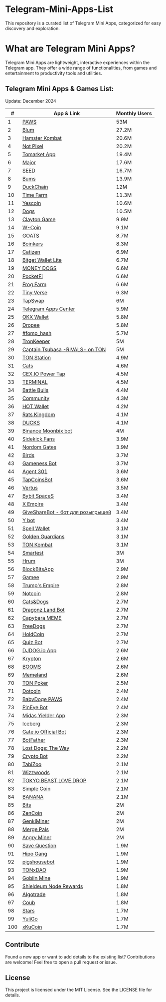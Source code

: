 # Telegram-Mini-Apps-List
This repository is a curated list of Telegram Mini Apps, categorized for easy discovery and exploration.
# What are Telegram Mini Apps?
Telegram Mini Apps are lightweight, interactive experiences within the Telegram app. They offer a wide range of functionalities, from games and entertainment to productivity tools and utilities.
## Telegram Mini Apps & Games List:
Update: December 2024

| #   | App & Link                             | Monthly Users |
|-----|----------------------------------------|---------------|
| 1   | [PAWS](https://t.me/pawsog_bot/)       | 53M           |
| 2   | [Blum](https://t.me/blumcryptobot/)    | 27.2M         |
| 3   | [Hamster Kombat](https://t.me/hamster_kombat_bot/) | 20.6M         |
| 4   | [Not Pixel](https://t.me/notpx_bot/)   | 20.2M         |
| 5   | [Tomarket App](https://t.me/tomarket_ai_bot/) | 19.4M         |
| 6   | [Major](https://t.me/major/)           | 17.6M         |
| 7   | [SEED](https://t.me/seed_coin_bot/)    | 16.7M         |
| 8   | [Bums](https://t.me/bums_ton_bot/)     | 13.9M         |
| 9   | [DuckChain](https://t.me/DuckChain_bot?start=_tgr_xPolVxFjYTU5) | 12M          |
| 10  | [Time Farm](https://t.me/timefarmcryptobot/) | 11.3M         |
| 11  | [Yescoin](https://t.me/theyescoin_bot/) | 10.6M         |
| 12  | [Dogs](https://t.me/dogshouse_bot?start=_tgr_PvZroaI5MTFh)  | 10.5M         |
| 13  | [Clayton Game](https://t.me/claytoncoinbot/) | 9.9M          |
| 14  | [W-Coin](https://t.me/wcoin_tapbot?start=_tgr_zsSD9-pkNDEx)   | 9.1M          |
| 15  | [GOATS](https://t.me/realgoats_bot/) | 8.7M          |
| 16  | [Boinkers](https://t.me/boinker_bot?start=_tgr_uDKqpaFlMDUx) | 8.3M          |
| 17  | [Catizen](https://t.me/catizenbot/)    | 6.9M          |
| 18  | [Bitget Wallet Lite](https://t.me/bitgetwallet_tgbot/) | 6.7M   |
| 19  | [MONEY DOGS](https://t.me/money_dogs_bot/) | 6.6M          |
| 20  | [PocketFi](https://t.me/pocketfi_bot/) | 6.6M          |
| 21  | [Frog Farm](https://t.me/frogfarmbot/) | 6.6M          |
| 22  | [Tiny Verse](https://t.me/tverseappbot/) | 6.3M         |
| 23  | [TapSwap](https://t.me/tapswap_bot/)   | 6M            |
| 24  | [Telegram Apps Center](https://t.me/tapps_bot/) | 5.9M       |
| 25  | [OKX Wallet](https://t.me/okx_wallet_bot/) | 5.8M         |
| 26  | [Dropee](https://t.me/dropeebot/)      | 5.8M          |
| 27  | [#fomo_hash](https://t.me/fomohash_bot) | 5.7M         |
| 28  | [TronKeeper](https://t.me/tronkeeperbot/) | 5M          |
| 29  | [Captain Tsubasa -RIVALS- on TON](https://t.me/tsubasarivalsbot/) | 5M |
| 30  | [TON Station](https://t.me/tonstationgames_bot/) | 4.9M      |
| 31  | [Cats](https://t.me/catsgang_bot/) | 4.6M          |
| 32  | [CEX.IO Power Tap](https://t.me/cexio_tap_bot/) | 4.5M       |
| 33  | [TERMINAL](https://t.me/terminalgame_bot/) | 4.5M        |
| 34  | [Battle Bulls](https://t.me/battle_games_com_bot/) | 4.4M     |
| 35  | [Community](https://t.me/community_bot/) | 4.3M        |
| 36  | [HOT Wallet](https://t.me/herewalletbot/) | 4.2M        |
| 37  | [Rats Kingdom](https://t.me/ratskingdom_bot/) | 4.1M      |
| 38  | [DUCKS](https://t.me/duckscoop_bot/) | 4.1M     |
| 39  | [Binance Moonbix bot](https://t.me/binance_moonbix_bot/) | 4M    |
| 40  | [Sidekick.Fans](https://t.me/sidekick_fans_bot/) | 3.9M     |
| 41  | [Nordom Gates](https://t.me/nordom_gates_bot/) | 3.9M      |
| 42  | [Birds](https://t.me/birdx2_bot/)      | 3.7M          |
| 43  | [Gameness Bot](https://t.me/gamenessbot/) | 3.7M        |
| 44  | [Agent 301](https://t.me/agent301bot/) | 3.6M          |
| 45  | [TapCoinsBot](https://t.me/tapcoinsbot/) | 3.6M        |
| 46  | [Vertus](https://t.me/vertus_app_bot/) | 3.5M          |
| 47  | [Bybit SpaceS](https://t.me/bybit_spaces_bot/) | 3.4M      |
| 48  | [X Empire](https://t.me/empirebot/)   | 3.4M          |
| 49  | [GiveShareBot - бот для розыгрышей](https://t.me/givesharebot/) | 3.4M |
| 50  | [Y bot](https://t.me/y_nation_bot/)   | 3.4M          |
| 51  | [Spell Wallet](https://t.me/spell_wallet_bot/) | 3.1M      |
| 52  | [Golden Guardians](https://t.me/ggs_official_bot/) | 3.1M |
| 53  | [TON Kombat](https://t.me/ton_kombat_bot/) | 3.1M        |
| 54  | [Smartest](https://t.me/play_smartest_bot/) | 3M         |
| 55  | [Hrum](https://t.me/hrummebot/)    | 3M            |
| 56  | [BlockBitsApp](https://t.me/blockbits_bot/) | 2.9M       |
| 57  | [Gamee](https://t.me/gamee/)          | 2.9M          |
| 58  | [Trump's Empire](https://t.me/TrumpsEmpireBot?start=_tgr_DjWEcedmZTIx) | 2.8M     |
| 59  | [Notcoin](https://t.me/notcoin_bot/)  | 2.8M          |
| 60  | [Cats&Dogs](https://t.me/catsdogs_game_bot/) | 2.7M      |
| 61  | [Dragonz Land Bot](https://t.me/dragonz_land_bot/) | 2.7M   |
| 62  | [Capybara MEME](https://t.me/the_capybara_meme_bot/) | 2.7M  |
| 63  | [FreeDogs](https://t.me/thefreedogs_bot/) | 2.7M        |
| 64  | [HoldCoin](https://t.me/theholdcoinbot/) | 2.7M        |
| 65  | [Quiz Bot](https://t.me/quizbot/)    | 2.7M           |
| 66  | [DJDOG.io App](https://t.me/dejendogbot/) | 2.6M       |
| 67  | [Krypton](https://t.me/krypton_game_bot/) | 2.6M       |
| 68  | [BOOMS](https://t.me/booms_io_bot/)  | 2.6M           |
| 69  | [Memeland](https://t.me/metaland_bot/) | 2.6M         |
| 70  | [TON Poker](https://t.me/mytonpokerbot/) | 2.5M       |
| 71  | [Dotcoin](https://t.me/dotcoin_bot/) | 2.4M           |
| 72  | [BabyDoge PAWS](https://t.me/babydogepaws_bot/) | 2.4M    |
| 73  | [PinEye Bot](https://t.me/pineye_bot/) | 2.4M        |
| 74  | [Midas Yielder App](https://t.me/midasrwa_bot/) | 2.3M   |
| 75  | [Iceberg](https://t.me/icebergappbot/) | 2.3M        |
| 76  | [Gate.io Official Bot](https://t.me/gate_official_bot/) | 2.3M |
| 77  | [BotFather](https://t.me/botfather/) | 2.3M           |
| 78  | [Lost Dogs: The Way](https://t.me/lost_dogs_bot/) | 2.2M  |
| 79  | [Crypto Bot](https://t.me/cryptobot/) | 2.2M         |
| 80  | [TabiZoo](https://t.me/tabizoobot/)  | 2.1M           |
| 81  | [Wizzwoods](https://t.me/wizzwoodsbot/) | 2.1M       |
| 82  | [TOKYO BEAST LOVE DROP](https://t.me/tokyobeast_lovedrop_bot/) | 2.1M |
| 83  | [Simple Coin](https://t.me/simple_tap_bot/) | 2.1M      |
| 84  | [BANANA](https://t.me/officialbananabot/) | 2.1M      |
| 85  | [Bits](https://t.me/bitstonboxbot/)  | 2M             |
| 86  | [ZenCoin](https://t.me/thezencoin_bot/) | 2M          |
| 87  | [GenkiMiner](https://t.me/genkiminerbot/) | 2M        |
| 88  | [Merge Pals](https://t.me/mergepalsbot/) | 2M        |
| 89  | [Angry Miner](https://t.me/angryminerbot/) | 2M       |
| 90  | [Save Question](https://t.me/savequestion_bot/) | 1.9M  |
| 91  | [Hipo Gang](https://t.me/hipogangbot/) | 1.9M        |
| 92  | [pigshousebot](https://t.me/pigshousebot/) | 1.9M     |
| 93  | [TONxDAO](https://t.me/tonxdao_bot/) | 1.9M          |
| 94  | [Goblin Mine](https://t.me/goblinmine_bot/) | 1.9M    |
| 95	| [Shieldeum Node Rewards](https://t.me/shieldeumbot/) | 1.8M    |
| 96	| [AIgotrade](https://t.me/aigotradebot/) | 1.8M    |
| 97	| [Coub](https://t.me/coub/) | 1.8M    |
| 98	| [Stars](https://t.me/stars_mebot/) | 1.7M    |
| 99	| [YuliGo](https://t.me/yuligobot/) | 1.7M    |
| 100	| [xKuCoin](https://t.me/xkucoinbot/) | 1.7M    |

## Contribute
Found a new app or want to add details to the existing list? Contributions are welcome! Feel free to open a pull request or issue.

## License
This project is licensed under the MIT License. See the LICENSE file for details.

